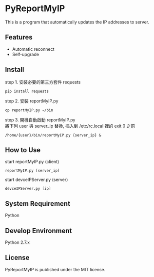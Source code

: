 PyReportMyIP
============
This is a program that automatically updates the IP addresses to server.  

## Features
* Automatic reconnect
* Self-upgrade

## Install
step 1. 安裝必要的第三方套件 requests  
```
pip install requests
```
step 2. 安裝 reportMyIP.py  
```
cp reportMyIP.py ~/bin
```
step 3. 開機自動啟動 reportMyIP.py  
將下列 user 與 server_ip 替換, 插入到 /etc/rc.local 裡的 exit 0 之前  
```
/home/{user}/bin/reportMyIP.py {server_ip} &
```

## How to Use
start reportMyIP.py (client)  
```
reportMyIP.py [server_ip]
```

start devceIPServer.py (server)  
```
devceIPServer.py [ip]
```

## System Requirement
Python  

## Develop Environment
Python 2.7.x  

## License
PyReportMyIP is published under the MIT license.  